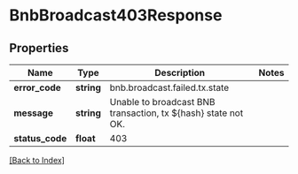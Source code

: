 # BnbBroadcast403Response

## Properties

Name | Type | Description | Notes
------------ | ------------- | ------------- | -------------
**error_code** | **string** | bnb.broadcast.failed.tx.state |
**message** | **string** | Unable to broadcast BNB transaction, tx ${hash} state not OK. |
**status_code** | **float** | 403 |

[[Back to Index]](../index.md)
